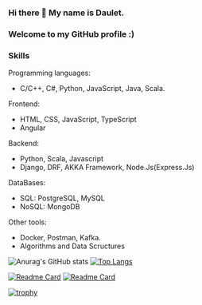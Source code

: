 ### Hi there 👋 My name is Daulet.
### Welcome to my GitHub profile :)

### Skills
Programming languages:
  - C/C++, C#, Python, JavaScript, Java, Scala.

Frontend:
  - HTML, CSS, JavaScript, TypeScript
  - Angular

Backend:
  - Python, Scala, Javascript
  - Django, DRF, AKKA Framework, Node.Js(Express.Js)
 
DataBases:
  - SQL: PostgreSQL, MySQL
  - NoSQL: MongoDB
 
Other tools:
  - Docker, Postman, Kafka.
  - Algorithms and Data Scructures

![Anurag's GitHub stats](https://github-readme-stats.vercel.app/api?username=Daulet02&show_icons=true&theme=radical)
[![Top Langs](https://github-readme-stats.vercel.app/api/top-langs/?username=Daulet02&layout=compact&theme=radical)](https://github.com/anuraghazra/github-readme-stats&theme=radical)


[![Readme Card](https://github-readme-stats.vercel.app/api/pin/?username=Daulet02&repo=NodeJs&theme=radical)](https://github.com/anuraghazra/github-readme-stats)
[![Readme Card](https://github-readme-stats.vercel.app/api/pin/?username=Daulet02&repo=Backend-for-Highloaded-Environment&theme=radical)](https://github.com/anuraghazra/github-readme-stats)

[![trophy](https://github-profile-trophy.vercel.app/?username=Daulet02&margin-w=29&theme=juicyfresh)](https://github.com/ryo-ma/github-profile-trophy)

